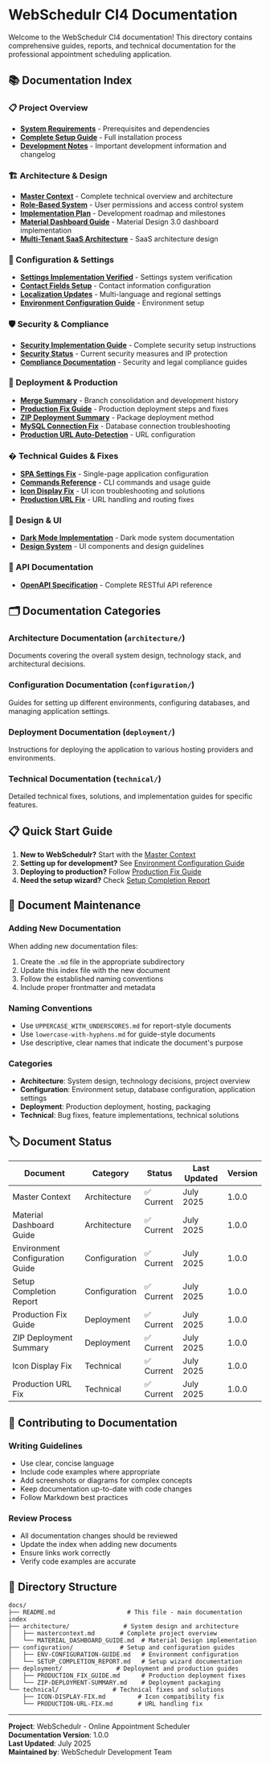 # WebSchedulr CI4 Documentation

Welcome to the WebSchedulr CI4 documentation! This directory contains comprehensive guides, reports, and technical documentation for the professional appointment scheduling application.

## 📚 Documentation Index

### 📋 Project Overview
- **[System Requirements](REQUIREMENTS.md)** - Prerequisites and dependencies
- **[Complete Setup Guide](SETUP-WORKFLOW-COMPLETE.md)** - Full installation process
- **[Development Notes](Notes.md)** - Important development information and changelog

### 🏗️ Architecture & Design
- **[Master Context](architecture/mastercontext.md)** - Complete technical overview and architecture
- **[Role-Based System](architecture/ROLE_BASED_SYSTEM.md)** - User permissions and access control system
- **[Implementation Plan](architecture/IMPLEMENTATION-PLAN.md)** - Development roadmap and milestones
- **[Material Dashboard Guide](architecture/MATERIAL_DASHBOARD_GUIDE.md)** - Material Design 3.0 dashboard implementation
- **[Multi-Tenant SaaS Architecture](architecture/MULTI-TENANT-SAAS-ARCHITECTURE.md)** - SaaS architecture design

### 🔧 Configuration & Settings
- **[Settings Implementation Verified](configuration/SETTINGS_IMPLEMENTATION_VERIFIED.md)** - Settings system verification
- **[Contact Fields Setup](configuration/SETTINGS_CONTACT_FIELDS.md)** - Contact information configuration  
- **[Localization Updates](configuration/LOCALIZATION_SETTINGS_UPDATE.md)** - Multi-language and regional settings
- **[Environment Configuration Guide](configuration/ENV-CONFIGURATION-GUIDE.md)** - Environment setup

### 🛡️ Security & Compliance
- **[Security Implementation Guide](security/SECURITY_IMPLEMENTATION_GUIDE.md)** - Complete security setup instructions
- **[Security Status](security/SECURITY_STATUS.md)** - Current security measures and IP protection
- **[Compliance Documentation](compliance/)** - Security and legal compliance guides

### 🚀 Deployment & Production
- **[Merge Summary](deployment/MERGE_SUMMARY.md)** - Branch consolidation and development history
- **[Production Fix Guide](deployment/PRODUCTION_FIX_GUIDE.md)** - Production deployment steps and fixes
- **[ZIP Deployment Summary](deployment/ZIP-DEPLOYMENT-SUMMARY.md)** - Package deployment method
- **[MySQL Connection Fix](deployment/MYSQL-TEST-CONNECTION-FIX.md)** - Database connection troubleshooting
- **[Production URL Auto-Detection](deployment/PRODUCTION-URL-AUTO-DETECTION.md)** - URL configuration

### � Technical Guides & Fixes
- **[SPA Settings Fix](technical/SPA_SETTINGS_FIX.md)** - Single-page application configuration
- **[Commands Reference](technical/command.md)** - CLI commands and usage guide
- **[Icon Display Fix](technical/ICON-DISPLAY-FIX.md)** - UI icon troubleshooting and solutions
- **[Production URL Fix](technical/PRODUCTION-URL-FIX.md)** - URL handling and routing fixes

### 🎨 Design & UI
- **[Dark Mode Implementation](dark-mode/)** - Dark mode system documentation
- **[Design System](design/)** - UI components and design guidelines

### 📡 API Documentation
- **[OpenAPI Specification](openapi.yml)** - Complete RESTful API reference

## 🗂️ Documentation Categories

### Architecture Documentation (`architecture/`)
Documents covering the overall system design, technology stack, and architectural decisions.

### Configuration Documentation (`configuration/`)
Guides for setting up different environments, configuring databases, and managing application settings.

### Deployment Documentation (`deployment/`)
Instructions for deploying the application to various hosting providers and environments.

### Technical Documentation (`technical/`)
Detailed technical fixes, solutions, and implementation guides for specific features.

## 📋 Quick Start Guide

1. **New to WebSchedulr?** Start with the [Master Context](architecture/mastercontext.md)
2. **Setting up for development?** See [Environment Configuration Guide](configuration/ENV-CONFIGURATION-GUIDE.md)
3. **Deploying to production?** Follow [Production Fix Guide](deployment/PRODUCTION_FIX_GUIDE.md)
4. **Need the setup wizard?** Check [Setup Completion Report](configuration/SETUP_COMPLETION_REPORT.md)

## 🔄 Document Maintenance

### Adding New Documentation
When adding new documentation files:
1. Create the `.md` file in the appropriate subdirectory
2. Update this index file with the new document
3. Follow the established naming conventions
4. Include proper frontmatter and metadata

### Naming Conventions
- Use `UPPERCASE_WITH_UNDERSCORES.md` for report-style documents
- Use `lowercase-with-hyphens.md` for guide-style documents
- Use descriptive, clear names that indicate the document's purpose

### Categories
- **Architecture**: System design, technology decisions, project overview
- **Configuration**: Environment setup, database configuration, application settings
- **Deployment**: Production deployment, hosting, packaging
- **Technical**: Bug fixes, feature implementations, technical solutions

## 🏷️ Document Status

| Document | Category | Status | Last Updated | Version |
|----------|----------|--------|--------------|---------|
| Master Context | Architecture | ✅ Current | July 2025 | 1.0.0 |
| Material Dashboard Guide | Architecture | ✅ Current | July 2025 | 1.0.0 |
| Environment Configuration Guide | Configuration | ✅ Current | July 2025 | 1.0.0 |
| Setup Completion Report | Configuration | ✅ Current | July 2025 | 1.0.0 |
| Production Fix Guide | Deployment | ✅ Current | July 2025 | 1.0.0 |
| ZIP Deployment Summary | Deployment | ✅ Current | July 2025 | 1.0.0 |
| Icon Display Fix | Technical | ✅ Current | July 2025 | 1.0.0 |
| Production URL Fix | Technical | ✅ Current | July 2025 | 1.0.0 |

## 🤝 Contributing to Documentation

### Writing Guidelines
- Use clear, concise language
- Include code examples where appropriate
- Add screenshots or diagrams for complex concepts
- Keep documentation up-to-date with code changes
- Follow Markdown best practices

### Review Process
- All documentation changes should be reviewed
- Update the index when adding new documents
- Ensure links work correctly
- Verify code examples are accurate

## 📁 Directory Structure

```
docs/
├── README.md                    # This file - main documentation index
├── architecture/               # System design and architecture
│   ├── mastercontext.md       # Complete project overview
│   └── MATERIAL_DASHBOARD_GUIDE.md  # Material Design implementation
├── configuration/             # Setup and configuration guides
│   ├── ENV-CONFIGURATION-GUIDE.md   # Environment configuration
│   └── SETUP_COMPLETION_REPORT.md   # Setup wizard documentation
├── deployment/               # Deployment and production guides
│   ├── PRODUCTION_FIX_GUIDE.md      # Production deployment fixes
│   └── ZIP-DEPLOYMENT-SUMMARY.md    # Deployment packaging
└── technical/               # Technical fixes and solutions
    ├── ICON-DISPLAY-FIX.md         # Icon compatibility fix
    └── PRODUCTION-URL-FIX.md       # URL handling fix
```

---

**Project**: WebSchedulr - Online Appointment Scheduler  
**Documentation Version**: 1.0.0  
**Last Updated**: July 2025  
**Maintained by**: WebSchedulr Development Team
